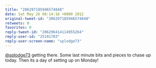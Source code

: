 ```yaml
---
title: "206297185946574848"
date: Sat May 26 08:14:16 +0000 2012
original-tweet-id: "206297185946574848"
retweets: 0
favorites: 0
reply-tweet-id: "206296414114955264"
reply-user-id: "25191703"
reply-user-screen-name: "splodge73"
---
```

<a href="https://twitter.com/splodge73">@splodge73</a> getting there. Some last minute bits and pieces to chase up today. Then its a day of setting up on Monday!
